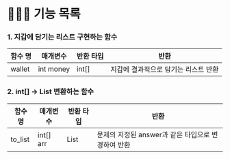 
# 👩🏻‍💻 기능 목록

### 1. 지갑에 담기는 리스트 구현하는 함수

  | 함수 명 | 매개변수 | 반환 타입 | 반환 |
  | --- | --- | --- | --- |
  | wallet | int money | int[] | 지갑에 결과적으로 담기는 리스트 반환 |

### 2. int[] -> List<Integer> 변환하는 함수

  | 함수 명 | 매개변수 | 반환 타입 | 반환 |
  | --- | --- | --- | --- |
  | to_list | int[] arr | List<Integer> | 문제의 지정된 answer과 같은 타입으로 변경하여 반환|
